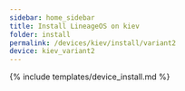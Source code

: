 ```yaml
---
sidebar: home_sidebar
title: Install LineageOS on kiev
folder: install
permalink: /devices/kiev/install/variant2
device: kiev_variant2
---
```

{% include templates/device_install.md %}
